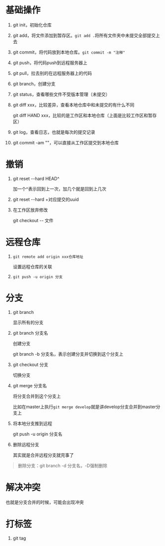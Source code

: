 # 基础操作

1. git init，初始化仓库

2. git add，将文件添加到暂存区。`git add .`将所有文件夹中未提交全部提交上去

3. git commit，将代码放到本地仓库。`git commit -m "注释"`

4. git push，将代码push到远程服务器上

5. git pull，拉去别的在远程服务器上的代码

6. git branch，创建分支

7. git status，查看哪些文件不受版本管理（未提交）

8. git diff xxx，比较差异，查看本地仓库中和未提交的有什么不同

   git diff HAND xxx，比较的是工作区和本地仓库（上面是比较工作区和暂存区）



1. git log，查看日志，也就是每次的提交记录
2. git commit -am ""，可以直接从工作区提交到本地仓库



# 撤销

1. git reset --hard HEAD^

   加一个^表示回到上一次，加几个就是回到上几次

2. git reset --hard +对应提交的uuid



1. 在工作区放弃修改

   git checkout -- 文件

# 远程仓库

1. `git remote add origin xxx仓库地址`

   设置远程仓库的关联

2. `git push -u origin 分支`



# 分支

1. git branch

   显示所有的分支

2. git branch 分支名

   创建分支

   git branch -b 分支名，表示创建分支并切换到这个分支上

3. git checkout 分支

   切换分支

4. git merge 分支名

   将分支合并到这个分支上

   比如在master上执行`git merge develop`就是讲develop分支合并到master分支上

5. 将本地分支推到远程

   git push -u origin 分支名

6. 删除远程分支

   其实就是合并远程分支就完事了

>删除分支：git branch -d 分支名，-D强制删除

# 解决冲突

也就是分支合并的时候，可能会出现冲突



# 打标签

1. git tag